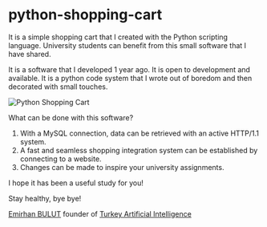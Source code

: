 # python-shopping-cart
It is a simple shopping cart that I created with the Python scripting language. University students can benefit from this small software that I have shared.

It is a software that I developed 1 year ago. It is open to development and available. It is a python code system that I wrote out of boredom and then decorated with small touches.

<img src="https://i.hizliresim.com/oaoxs58.png" alt="Python Shopping Cart">


What can be done with this software?
1) With a MySQL connection, data can be retrieved with an active HTTP/1.1 system.
2) A fast and seamless shopping integration system can be established by connecting to a website.
3) Changes can be made to inspire your university assignments.

I hope it has been a useful study for you!

Stay healthy, bye bye!

<a href=“https://emirhanbulut.com.tr/”>Emirhan BULUT</a> founder of <a href=“https://turkiyeyapayzeka.com/”>Turkey Artificial Intelligence</a>
